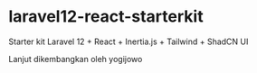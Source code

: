 # laravel12-react-starterkit

Starter kit Laravel 12 + React + Inertia.js + Tailwind + ShadCN UI

Lanjut dikembangkan oleh yogijowo
